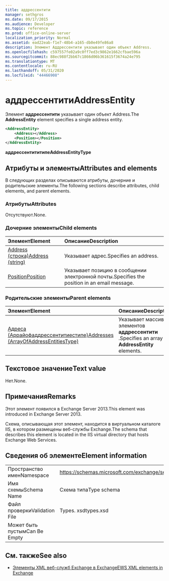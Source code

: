 ```yaml
---
title: аддрессентити
manager: sethgros
ms.date: 09/17/2015
ms.audience: Developer
ms.topic: reference
ms.prod: office-online-server
localization_priority: Normal
ms.assetid: ead22eab-f1e7-48b4-a165-db0e49fe86a8
description: Элемент Аддрессентити указывает один объект Address.
ms.openlocfilehash: c597557fe02a9c0ff7ed3c9862e1662cfbae596a
ms.sourcegitcommit: 88ec988f2bb67c1866d06b361615f3674a24e795
ms.translationtype: MT
ms.contentlocale: ru-RU
ms.lasthandoff: 05/31/2020
ms.locfileid: "44466908"
---
```

# <a name="addressentity"></a><span data-ttu-id="cd78c-103">аддрессентити</span><span class="sxs-lookup"><span data-stu-id="cd78c-103">AddressEntity</span></span>

<span data-ttu-id="cd78c-104">Элемент **аддрессентити** указывает один объект Address.</span><span class="sxs-lookup"><span data-stu-id="cd78c-104">The **AddressEntity** element specifies a single address entity.</span></span> 
  
```XML
<AddressEntity>
    <Address></Address>
    <Position></Position>
</AddressEntity>
```

 <span data-ttu-id="cd78c-105">**аддрессентититипе**</span><span class="sxs-lookup"><span data-stu-id="cd78c-105">**AddressEntityType**</span></span>
## <a name="attributes-and-elements"></a><span data-ttu-id="cd78c-106">Атрибуты и элементы</span><span class="sxs-lookup"><span data-stu-id="cd78c-106">Attributes and elements</span></span>

<span data-ttu-id="cd78c-107">В следующих разделах описываются атрибуты, дочерние и родительские элементы.</span><span class="sxs-lookup"><span data-stu-id="cd78c-107">The following sections describe attributes, child elements, and parent elements.</span></span>
  
### <a name="attributes"></a><span data-ttu-id="cd78c-108">Атрибуты</span><span class="sxs-lookup"><span data-stu-id="cd78c-108">Attributes</span></span>

<span data-ttu-id="cd78c-109">Отсутствуют.</span><span class="sxs-lookup"><span data-stu-id="cd78c-109">None.</span></span>
  
### <a name="child-elements"></a><span data-ttu-id="cd78c-110">Дочерние элементы</span><span class="sxs-lookup"><span data-stu-id="cd78c-110">Child elements</span></span>

|<span data-ttu-id="cd78c-111">**Элемент**</span><span class="sxs-lookup"><span data-stu-id="cd78c-111">**Element**</span></span>|<span data-ttu-id="cd78c-112">**Описание**</span><span class="sxs-lookup"><span data-stu-id="cd78c-112">**Description**</span></span>|
|:-----|:-----|
|[<span data-ttu-id="cd78c-113">Address (строка)</span><span class="sxs-lookup"><span data-stu-id="cd78c-113">Address (string)</span></span>](address-string.md) <br/> |<span data-ttu-id="cd78c-114">Указывает адрес.</span><span class="sxs-lookup"><span data-stu-id="cd78c-114">Specifies an address.</span></span>  <br/> |
|[<span data-ttu-id="cd78c-115">Position</span><span class="sxs-lookup"><span data-stu-id="cd78c-115">Position</span></span>](position.md) <br/> |<span data-ttu-id="cd78c-116">Указывает позицию в сообщении электронной почты.</span><span class="sxs-lookup"><span data-stu-id="cd78c-116">Specifies the position in an email message.</span></span>  <br/> |
   
### <a name="parent-elements"></a><span data-ttu-id="cd78c-117">Родительские элементы</span><span class="sxs-lookup"><span data-stu-id="cd78c-117">Parent elements</span></span>

|<span data-ttu-id="cd78c-118">**Элемент**</span><span class="sxs-lookup"><span data-stu-id="cd78c-118">**Element**</span></span>|<span data-ttu-id="cd78c-119">**Описание**</span><span class="sxs-lookup"><span data-stu-id="cd78c-119">**Description**</span></span>|
|:-----|:-----|
|[<span data-ttu-id="cd78c-120">Адреса (Аррайофаддрессентитиестипе)</span><span class="sxs-lookup"><span data-stu-id="cd78c-120">Addresses (ArrayOfAddressEntitiesType)</span></span>](addresses-arrayofaddressentitiestype.md) <br/> |<span data-ttu-id="cd78c-121">Указывает массив элементов **аддрессентити** .</span><span class="sxs-lookup"><span data-stu-id="cd78c-121">Specifies an array of **AddressEntity** elements.</span></span>  <br/> |
   
## <a name="text-value"></a><span data-ttu-id="cd78c-122">Текстовое значение</span><span class="sxs-lookup"><span data-stu-id="cd78c-122">Text value</span></span>

<span data-ttu-id="cd78c-123">Нет.</span><span class="sxs-lookup"><span data-stu-id="cd78c-123">None.</span></span>
  
## <a name="remarks"></a><span data-ttu-id="cd78c-124">Примечания</span><span class="sxs-lookup"><span data-stu-id="cd78c-124">Remarks</span></span>

<span data-ttu-id="cd78c-125">Этот элемент появился в Exchange Server 2013.</span><span class="sxs-lookup"><span data-stu-id="cd78c-125">This element was introduced in Exchange Server 2013.</span></span>
  
<span data-ttu-id="cd78c-126">Схема, описывающая этот элемент, находится в виртуальном каталоге IIS, в котором размещены веб-службы Exchange.</span><span class="sxs-lookup"><span data-stu-id="cd78c-126">The schema that describes this element is located in the IIS virtual directory that hosts Exchange Web Services.</span></span>
  
## <a name="element-information"></a><span data-ttu-id="cd78c-127">Сведения об элементе</span><span class="sxs-lookup"><span data-stu-id="cd78c-127">Element information</span></span>

|||
|:-----|:-----|
|<span data-ttu-id="cd78c-128">Пространство имен</span><span class="sxs-lookup"><span data-stu-id="cd78c-128">Namespace</span></span>  <br/> |https://schemas.microsoft.com/exchange/services/2006/types  <br/> |
|<span data-ttu-id="cd78c-129">Имя схемы</span><span class="sxs-lookup"><span data-stu-id="cd78c-129">Schema Name</span></span>  <br/> |<span data-ttu-id="cd78c-130">Схема типа</span><span class="sxs-lookup"><span data-stu-id="cd78c-130">Type schema</span></span>  <br/> |
|<span data-ttu-id="cd78c-131">Файл проверки</span><span class="sxs-lookup"><span data-stu-id="cd78c-131">Validation File</span></span>  <br/> |<span data-ttu-id="cd78c-132">Types. xsd</span><span class="sxs-lookup"><span data-stu-id="cd78c-132">types.xsd</span></span>  <br/> |
|<span data-ttu-id="cd78c-133">Может быть пустым</span><span class="sxs-lookup"><span data-stu-id="cd78c-133">Can Be Empty</span></span>  <br/> ||
   
## <a name="see-also"></a><span data-ttu-id="cd78c-134">См. также</span><span class="sxs-lookup"><span data-stu-id="cd78c-134">See also</span></span>

- [<span data-ttu-id="cd78c-135">Элементы XML веб-служб Exchange в Exchange</span><span class="sxs-lookup"><span data-stu-id="cd78c-135">EWS XML elements in Exchange</span></span>](ews-xml-elements-in-exchange.md)

